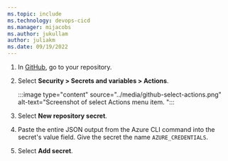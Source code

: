 ```yaml
---
ms.topic: include
ms.technology: devops-cicd
ms.manager: mijacobs
ms.author: jukullam
author: juliakm
ms.date: 09/19/2022
---
```


1. In [GitHub](https://github.com/), go to your repository.

1. Select **Security > Secrets and variables > Actions**.

    :::image type="content" source="../media/github-select-actions.png" alt-text="Screenshot of select Actions menu item. ":::

1. Select **New repository secret**.

1. Paste the entire JSON output from the Azure CLI command into the secret's value field. Give the secret the name `AZURE_CREDENTIALS`.

1. Select **Add secret**.

